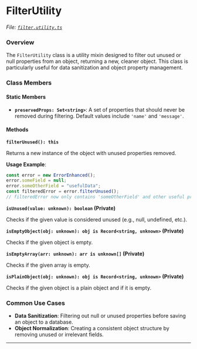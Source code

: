 # FilterUtility

_File:_ [_`filter.utility.ts`_](../../src/lib/utilities/filter.utility.ts)

### Overview

The `FilterUtility` class is a utility mixin designed to filter out unused or null properties from an object, returning a new, cleaner object. This class is particularly useful for data sanitization and object property management.

### Class Members

#### Static Members

* **`preservedProps: Set<string>`**: A set of properties that should never be removed during filtering. Default values include `'name'` and `'message'`.

#### Methods

**`filterUnused(): this`**

Returns a new instance of the object with unused properties removed.

**Usage Example**:

```typescript
const error = new ErrorEnhanced();
error.someField = null;
error.someOtherField = "usefulData";
const filteredError = error.filterUnused();
// filteredError now only contains 'someOtherField' and other useful properties.
```

**`isUnused(value: unknown): boolean` (Private)**

Checks if the given value is considered unused (e.g., null, undefined, etc.).

**`isEmptyObject(obj: unknown): obj is Record<string, unknown>` (Private)**

Checks if the given object is empty.

**`isEmptyArray(arr: unknown): arr is unknown[]` (Private)**

Checks if the given array is empty.

**`isPlainObject(obj: unknown): obj is Record<string, unknown>` (Private)**

Checks if the given object is a plain object and if it is empty.

### Common Use Cases

* **Data Sanitization**: Filtering out null or unused properties before saving an object to a database.
* **Object Normalization**: Creating a consistent object structure by removing unused or irrelevant fields.

***
